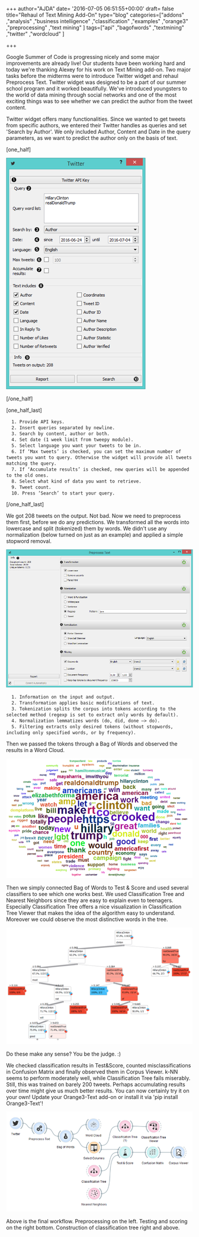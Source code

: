 +++
author="AJDA"
date= '2016-07-05 06:51:55+00:00'
draft= false
title="Rehaul of Text Mining Add-On"
type="blog"
categories=["addons" ,"analysis" ,"business intelligence" ,"classification" ,"examples"  ,"orange3" ,"preprocessing" ,"text mining" ]
tags=["api" ,"bagofwords" ,"textmining" ,"twitter" ,"wordcloud" ]

+++

Google Summer of Code is progressing nicely and some major improvements are already live! Our students have been working hard and today we're thanking Alexey for his work on Text Mining add-on. Two major tasks before the midterms were to introduce Twitter widget and rehaul Preprocess Text. Twitter widget was designed to be a part of our summer school program and it worked beautifully. We've introduced youngsters to the world of data mining through social networks and one of the most exciting things was to see whether we can predict the author from the tweet content.

Twitter widget offers many functionalities. Since we wanted to get tweets from specific authors, we entered their Twitter handles as queries and set 'Search by Author'. We only included Author, Content and Date in the query parameters, as we want to predict the author only on the basis of text.

[one_half]

[![](/images/2016/07/Twitter1-stamped-1.png)
](http://blog.biolab.si/wp-content/uploads/2016/07/Twitter1-stamped-1.png)

[/one_half]

[one_half_last]



 	  1. Provide API keys.
 	  2. Insert queries separated by newline.
 	  3. Search by content, author or both.
 	  4. Set date (1 week limit from tweepy module).
 	  5. Select language you want your tweets to be in.
 	  6. If ‘Max tweets’ is checked, you can set the maximum number of tweets you want to query. Otherwise the widget will provide all tweets matching the query.
 	  7. If ‘Accumulate results’ is checked, new queries will be appended to the old ones.
 	  8. Select what kind of data you want to retrieve.
 	  9. Tweet count.
 	  10. Press ‘Search’ to start your query.

[/one_half_last]

We got 208 tweets on the output. Not bad. Now we need to preprocess them first, before we do any predictions. We transformed all the words into lowercase and split (tokenized) them by words. We didn't use any normalization (below turned on just as an example) and applied a simple stopword removal.

[![](/images/2016/07/PreprocessText1-stamped.png)
](http://blog.biolab.si/wp-content/uploads/2016/07/PreprocessText1-stamped.png)



 	  1. Information on the input and output.
 	  2. Transformation applies basic modifications of text.
 	  3. Tokenization splits the corpus into tokens according to the selected method (regexp is set to extract only words by default).
 	  4. Normalization lemmatizes words (do, did, done –> do).
 	  5. Filtering extracts only desired tokens (without stopwords, including only specified words, or by frequency).

Then we passed the tokens through a Bag of Words and observed the results in a Word Cloud.

[![](/images/2016/07/wordcloud-twitter-1.png)
](http://blog.biolab.si/wp-content/uploads/2016/07/wordcloud-twitter-1.png)

Then we simply connected Bag of Words to Test & Score and used several classifiers to see which one works best. We used Classification Tree and Nearest Neighbors since they are easy to explain even to teenagers. Especially Classification Tree offers a nice visualization in Classification Tree Viewer that makes the idea of the algorithm easy to understand. Moreover we could observe the most distinctive words in the tree.

[![](/images/2016/07/classtree1.png)
](http://blog.biolab.si/wp-content/uploads/2016/07/classtree1.png)

Do these make any sense? You be the judge. :)

We checked classification results in Test&Score, counted misclassifications in Confusion Matrix and finally observed them in Corpus Viewer. k-NN seems to perform moderately well, while Classification Tree fails miserably. Still, this was trained on barely 200 tweets. Perhaps accumulating results over time might give us much better results. You can now certainly try it on your own! Update your Orange3-Text add-on or install it via 'pip install Orange3-Text'!

[![](/images/2016/07/schema-twittet-preprocess.png)
](http://blog.biolab.si/wp-content/uploads/2016/07/schema-twittet-preprocess.png)

Above is the final workflow. Preprocessing on the left. Testing and scoring on the right bottom. Construction of classification tree right and above.
